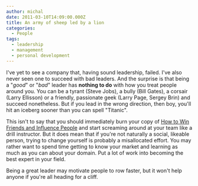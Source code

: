 ```yaml
---
author: michal
date: 2011-03-10T14:09:00.000Z
title: An army of sheep led by a lion
categories:
  - People
tags:
  - leadership
  - management
  - personal development
---
```


I've yet to see a company that, having sound leadership, failed. I've also never seen one to succeed with bad leaders. And the surprise is that being a "*good*" or "*bad*" leader has **nothing to do** with how you treat people around you. You can be a tyrant (Steve Jobs), a bully (Bill Gates), a corsair (Larry Ellisson) or a friendly, passionate geek (Larry Page, Sergey Brin) and succeed nonetheless. But if you lead in the wrong direction, then boy, you'll hit an iceberg sooner than you can spell "Titanic".

This isn't to say that you should immediately burn your copy of [How to Win Friends and Influence People][amazhowtowin] and start screaming around at your team like a drill instructor. But it does mean that if you're not naturally a social, likeable person, trying to change yourself is probably a misallocated effort. You may rather want to spend time getting to know your market and learning as much as you can about your domain. Put a lot of work into becoming the best expert in your field.

Being a great leader may motivate people to row faster, but it won't help anyone if you're all heading for a cliff.

[amazhowtowin]: http://www.amazon.com/gp/product/B003WEAI4E/ref=as_li_ss_tl?ie=UTF8&camp=1789&creative=390957&creativeASIN=B003WEAI4E&linkCode=as2&tag=micsbit-20

